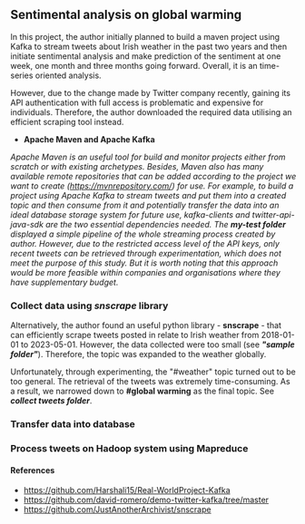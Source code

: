 ## Sentimental analysis on global warming 

In this project, the author initially planned to build a maven project using Kafka to stream tweets about Irish weather in the past two years and then initiate sentimental analysis and make prediction of the sentiment at one week, one month and three months going forward. Overall, it is an time-series oriented analysis. 

However, due to the change made by Twitter company recently, gaining its API authentication with full access is problematic and expensive for individuals. Therefore, the author downloaded the required data utilising an efficient scraping tool instead.

- **Apache Maven and Apache Kafka**

*Apache Maven is an useful tool for build and monitor projects either from scratch or with existing archetypes. Besides, Maven also has many available remote repositories that can be added according to the project we want to create (https://mvnrepository.com/) for use. For example, to build a project using Apache Kafka to stream tweets and put them into a created topic and then consume from it and potentially transfer the data into an ideal database storage system for future use, kafka-clients and twitter-api-java-sdk are the two essential dependencies needed. The ***my-test folder*** displayed a simple pipeline of the whole streaming process created by author. However, due to the restricted access level of the API keys, only recent tweets can be retrieved through experimentation, which does not meet the purpose of this study. But it is worth noting that this approach would be more feasible within companies and organisations where they have supplementary budget.*

### Collect data using *snscrape* library

Alternatively, the author found an useful python library - **snscrape** - that can efficiently scrape tweets posted in relate to Irish weather from 2018-01-01 to 2023-05-01. However, the data collected were too small (see ***"sample folder"***). Therefore, the topic was expanded to the weather globally. 

Unfortunately, through experimenting, the "#weather" topic turned out to be too general. The retrieval of the tweets was extremely time-consuming. As a result, we narrowed down to **#global warming** as the final topic. See ***collect tweets folder***.

### Transfer data into database


### Process tweets on Hadoop system using Mapreduce

#### References

- https://github.com/Harshali15/Real-WorldProject-Kafka
- https://github.com/david-romero/demo-twitter-kafka/tree/master
- https://github.com/JustAnotherArchivist/snscrape

